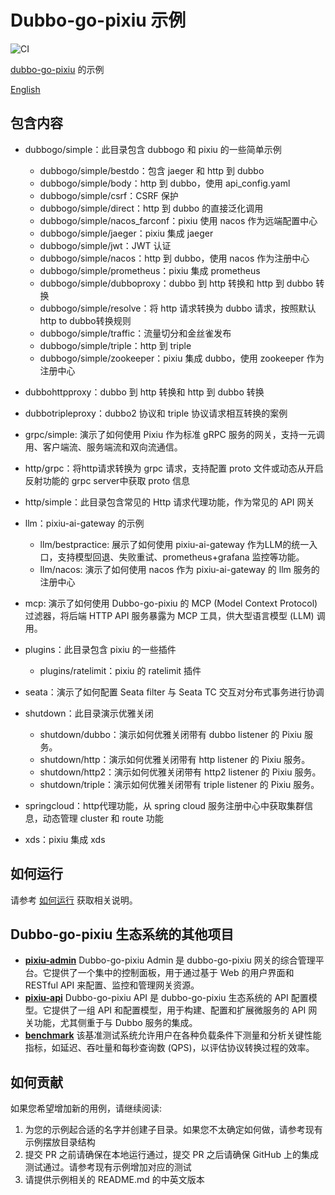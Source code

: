 # Dubbo-go-pixiu 示例

![CI](https://github.com/apache/dubbo-go-samples/workflows/CI/badge.svg)

[dubbo-go-pixiu](https://github.com/apache/dubbo-go-pixiu) 的示例

[English](./README.md)

## 包含内容

- dubbogo/simple：此目录包含 dubbogo 和 pixiu 的一些简单示例
  - dubbogo/simple/bestdo：包含 jaeger 和 http 到 dubbo
  - dubbogo/simple/body：http 到 dubbo，使用 api_config.yaml
  - dubbogo/simple/csrf：CSRF 保护
  - dubbogo/simple/direct：http 到 dubbo 的直接泛化调用
  - dubbogo/simple/nacos_farconf：pixiu 使用 nacos 作为远端配置中心
  - dubbogo/simple/jaeger：pixiu 集成 jaeger
  - dubbogo/simple/jwt：JWT 认证
  - dubbogo/simple/nacos：http 到 dubbo，使用 nacos 作为注册中心
  - dubbogo/simple/prometheus：pixiu 集成 prometheus
  - dubbogo/simple/dubboproxy：dubbo 到 http 转换和 http 到 dubbo 转换
  - dubbogo/simple/resolve：将 http 请求转换为 dubbo 请求，按照默认http to dubbo转换规则
  - dubbogo/simple/traffic：流量切分和金丝雀发布
  - dubbogo/simple/triple：http 到 triple
  - dubbogo/simple/zookeeper：pixiu 集成 dubbo，使用 zookeeper 作为注册中心

- dubbohttpproxy：dubbo 到 http 转换和 http 到 dubbo 转换
- dubbotripleproxy：dubbo2 协议和 triple 协议请求相互转换的案例

- grpc/simple: 演示了如何使用 Pixiu 作为标准 gRPC 服务的网关，支持一元调用、客户端流、服务端流和双向流通信。

- http/grpc：将http请求转换为 grpc 请求，支持配置 proto 文件或动态从开启反射功能的 grpc server中获取 proto 信息
- http/simple：此目录包含常见的 Http 请求代理功能，作为常见的 API 网关

- llm：pixiu-ai-gateway 的示例
  - llm/bestpractice: 展示了如何使用 pixiu-ai-gateway 作为LLM的统一入口，支持模型回退、失败重试、prometheus+grafana 监控等功能。
  - llm/nacos: 演示了如何使用 nacos 作为 pixiu-ai-gateway 的 llm 服务的注册中心

- mcp: 演示了如何使用 Dubbo-go-pixiu 的 MCP (Model Context Protocol) 过滤器，将后端 HTTP API 服务暴露为 MCP 工具，供大型语言模型 (LLM) 调用。

- plugins：此目录包含 pixiu 的一些插件
  - plugins/ratelimit：pixiu 的 ratelimit 插件

- seata：演示了如何配置 Seata filter 与 Seata TC 交互对分布式事务进行协调

- shutdown：此目录演示优雅关闭
  - shutdown/dubbo：演示如何优雅关闭带有 dubbo listener 的 Pixiu 服务。
  - shutdown/http：演示如何优雅关闭带有 http listener 的 Pixiu 服务。
  - shutdown/http2：演示如何优雅关闭带有 http2 listener 的 Pixiu 服务。
  - shutdown/triple：演示如何优雅关闭带有 triple listener 的 Pixiu 服务。

- springcloud：http代理功能，从 spring cloud 服务注册中心中获取集群信息，动态管理 cluster 和 route 功能
- xds：pixiu 集成 xds

## 如何运行

请参考 [如何运行](HOWTO_CN.md) 获取相关说明。

## Dubbo-go-pixiu 生态系统的其他项目

-   **[pixiu-admin](https://github.com/dubbo-go-pixiu/pixiu-admin)** Dubbo-go-pixiu Admin 是 dubbo-go-pixiu 网关的综合管理平台。它提供了一个集中的控制面板，用于通过基于 Web 的用户界面和 RESTful API 来配置、监控和管理网关资源。
-   **[pixiu-api](https://github.com/dubbo-go-pixiu/pixiu-api)** Dubbo-go-pixiu API 是 dubbo-go-pixiu 生态系统的 API 配置模型。它提供了一组 API 和配置模型，用于构建、配置和扩展微服务的 API 网关功能，尤其侧重于与 Dubbo 服务的集成。
-   **[benchmark](https://github.com/dubbo-go-pixiu/benchmark)** 该基准测试系统允许用户在各种负载条件下测量和分析关键性能指标，如延迟、吞吐量和每秒查询数 (QPS)，以评估协议转换过程的效率。

## 如何贡献

如果您希望增加新的用例，请继续阅读:

1. 为您的示例起合适的名字并创建子目录。如果您不太确定如何做，请参考现有示例摆放目录结构
2. 提交 PR 之前请确保在本地运行通过，提交 PR 之后请确保 GitHub 上的集成测试通过。请参考现有示例增加对应的测试
3. 请提供示例相关的 README.md 的中英文版本
